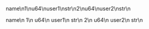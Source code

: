 <proto><hash>name\n<key>1\n<d>u64\n<v>user1\n<d>str\n<key>2\n<d>u64\n<v>user2\n<d>str\n</hash></proto>


<proto>
    <hash>name\n
        <key>1\n
            <d>u64\n
            <v>user1\n
                <d>str\n
        <key>2\n
            <d>u64\n
            <v>user2\n
                <d>str\n
    </hash>
</proto>
